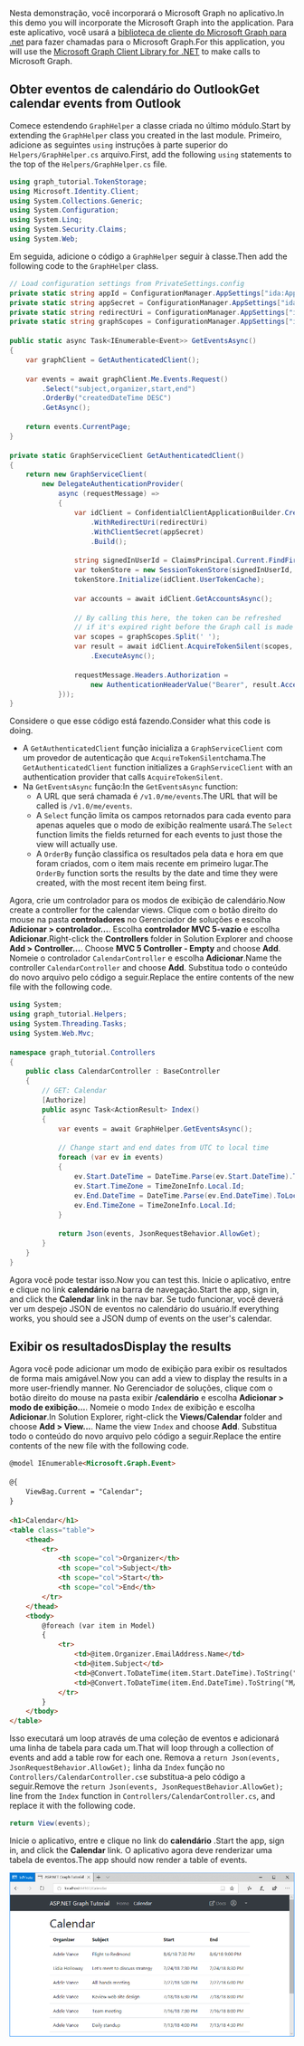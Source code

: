 <!-- markdownlint-disable MD002 MD041 -->

<span data-ttu-id="09fec-101">Nesta demonstração, você incorporará o Microsoft Graph no aplicativo.</span><span class="sxs-lookup"><span data-stu-id="09fec-101">In this demo you will incorporate the Microsoft Graph into the application.</span></span> <span data-ttu-id="09fec-102">Para este aplicativo, você usará a [biblioteca de cliente do Microsoft Graph para .net](https://github.com/microsoftgraph/msgraph-sdk-dotnet) para fazer chamadas para o Microsoft Graph.</span><span class="sxs-lookup"><span data-stu-id="09fec-102">For this application, you will use the [Microsoft Graph Client Library for .NET](https://github.com/microsoftgraph/msgraph-sdk-dotnet) to make calls to Microsoft Graph.</span></span>

## <a name="get-calendar-events-from-outlook"></a><span data-ttu-id="09fec-103">Obter eventos de calendário do Outlook</span><span class="sxs-lookup"><span data-stu-id="09fec-103">Get calendar events from Outlook</span></span>

<span data-ttu-id="09fec-104">Comece estendendo `GraphHelper` a classe criada no último módulo.</span><span class="sxs-lookup"><span data-stu-id="09fec-104">Start by extending the `GraphHelper` class you created in the last module.</span></span> <span data-ttu-id="09fec-105">Primeiro, adicione as seguintes `using` instruções à parte superior do `Helpers/GraphHelper.cs` arquivo.</span><span class="sxs-lookup"><span data-stu-id="09fec-105">First, add the following `using` statements to the top of the `Helpers/GraphHelper.cs` file.</span></span>

```cs
using graph_tutorial.TokenStorage;
using Microsoft.Identity.Client;
using System.Collections.Generic;
using System.Configuration;
using System.Linq;
using System.Security.Claims;
using System.Web;
```

<span data-ttu-id="09fec-106">Em seguida, adicione o código a `GraphHelper` seguir à classe.</span><span class="sxs-lookup"><span data-stu-id="09fec-106">Then add the following code to the `GraphHelper` class.</span></span>

```cs
// Load configuration settings from PrivateSettings.config
private static string appId = ConfigurationManager.AppSettings["ida:AppId"];
private static string appSecret = ConfigurationManager.AppSettings["ida:AppSecret"];
private static string redirectUri = ConfigurationManager.AppSettings["ida:RedirectUri"];
private static string graphScopes = ConfigurationManager.AppSettings["ida:AppScopes"];

public static async Task<IEnumerable<Event>> GetEventsAsync()
{
    var graphClient = GetAuthenticatedClient();

    var events = await graphClient.Me.Events.Request()
        .Select("subject,organizer,start,end")
        .OrderBy("createdDateTime DESC")
        .GetAsync();

    return events.CurrentPage;
}

private static GraphServiceClient GetAuthenticatedClient()
{
    return new GraphServiceClient(
        new DelegateAuthenticationProvider(
            async (requestMessage) =>
            {
                var idClient = ConfidentialClientApplicationBuilder.Create(appId)
                    .WithRedirectUri(redirectUri)
                    .WithClientSecret(appSecret)
                    .Build();

                string signedInUserId = ClaimsPrincipal.Current.FindFirst(ClaimTypes.NameIdentifier).Value;
                var tokenStore = new SessionTokenStore(signedInUserId, HttpContext.Current);
                tokenStore.Initialize(idClient.UserTokenCache);

                var accounts = await idClient.GetAccountsAsync();

                // By calling this here, the token can be refreshed
                // if it's expired right before the Graph call is made
                var scopes = graphScopes.Split(' ');
                var result = await idClient.AcquireTokenSilent(scopes, accounts.FirstOrDefault())
                    .ExecuteAsync();

                requestMessage.Headers.Authorization =
                    new AuthenticationHeaderValue("Bearer", result.AccessToken);
            }));
}
```

<span data-ttu-id="09fec-107">Considere o que esse código está fazendo.</span><span class="sxs-lookup"><span data-stu-id="09fec-107">Consider what this code is doing.</span></span>

- <span data-ttu-id="09fec-108">A `GetAuthenticatedClient` função inicializa a `GraphServiceClient` com um provedor de autenticação que `AcquireTokenSilent`chama.</span><span class="sxs-lookup"><span data-stu-id="09fec-108">The `GetAuthenticatedClient` function initializes a `GraphServiceClient` with an authentication provider that calls `AcquireTokenSilent`.</span></span>
- <span data-ttu-id="09fec-109">Na `GetEventsAsync` função:</span><span class="sxs-lookup"><span data-stu-id="09fec-109">In the `GetEventsAsync` function:</span></span>
  - <span data-ttu-id="09fec-110">A URL que será chamada é `/v1.0/me/events`.</span><span class="sxs-lookup"><span data-stu-id="09fec-110">The URL that will be called is `/v1.0/me/events`.</span></span>
  - <span data-ttu-id="09fec-111">A `Select` função limita os campos retornados para cada evento para apenas aqueles que o modo de exibição realmente usará.</span><span class="sxs-lookup"><span data-stu-id="09fec-111">The `Select` function limits the fields returned for each events to just those the view will actually use.</span></span>
  - <span data-ttu-id="09fec-112">A `OrderBy` função classifica os resultados pela data e hora em que foram criados, com o item mais recente em primeiro lugar.</span><span class="sxs-lookup"><span data-stu-id="09fec-112">The `OrderBy` function sorts the results by the date and time they were created, with the most recent item being first.</span></span>

<span data-ttu-id="09fec-113">Agora, crie um controlador para os modos de exibição de calendário.</span><span class="sxs-lookup"><span data-stu-id="09fec-113">Now create a controller for the calendar views.</span></span> <span data-ttu-id="09fec-114">Clique com o botão direito do mouse na pasta **controladores** no Gerenciador de soluções e escolha **Adicionar > controlador...**. Escolha **controlador MVC 5-vazio** e escolha **Adicionar**.</span><span class="sxs-lookup"><span data-stu-id="09fec-114">Right-click the **Controllers** folder in Solution Explorer and choose **Add > Controller...**. Choose **MVC 5 Controller - Empty** and choose **Add**.</span></span> <span data-ttu-id="09fec-115">Nomeie o controlador `CalendarController` e escolha **Adicionar**.</span><span class="sxs-lookup"><span data-stu-id="09fec-115">Name the controller `CalendarController` and choose **Add**.</span></span> <span data-ttu-id="09fec-116">Substitua todo o conteúdo do novo arquivo pelo código a seguir.</span><span class="sxs-lookup"><span data-stu-id="09fec-116">Replace the entire contents of the new file with the following code.</span></span>

```cs
using System;
using graph_tutorial.Helpers;
using System.Threading.Tasks;
using System.Web.Mvc;

namespace graph_tutorial.Controllers
{
    public class CalendarController : BaseController
    {
        // GET: Calendar
        [Authorize]
        public async Task<ActionResult> Index()
        {
            var events = await GraphHelper.GetEventsAsync();

            // Change start and end dates from UTC to local time
            foreach (var ev in events)
            {
                ev.Start.DateTime = DateTime.Parse(ev.Start.DateTime).ToLocalTime().ToString();
                ev.Start.TimeZone = TimeZoneInfo.Local.Id;
                ev.End.DateTime = DateTime.Parse(ev.End.DateTime).ToLocalTime().ToString();
                ev.End.TimeZone = TimeZoneInfo.Local.Id;
            }

            return Json(events, JsonRequestBehavior.AllowGet);
        }
    }
}
```

<span data-ttu-id="09fec-117">Agora você pode testar isso.</span><span class="sxs-lookup"><span data-stu-id="09fec-117">Now you can test this.</span></span> <span data-ttu-id="09fec-118">Inicie o aplicativo, entre e clique no link **calendário** na barra de navegação.</span><span class="sxs-lookup"><span data-stu-id="09fec-118">Start the app, sign in, and click the **Calendar** link in the nav bar.</span></span> <span data-ttu-id="09fec-119">Se tudo funcionar, você deverá ver um despejo JSON de eventos no calendário do usuário.</span><span class="sxs-lookup"><span data-stu-id="09fec-119">If everything works, you should see a JSON dump of events on the user's calendar.</span></span>

## <a name="display-the-results"></a><span data-ttu-id="09fec-120">Exibir os resultados</span><span class="sxs-lookup"><span data-stu-id="09fec-120">Display the results</span></span>

<span data-ttu-id="09fec-121">Agora você pode adicionar um modo de exibição para exibir os resultados de forma mais amigável.</span><span class="sxs-lookup"><span data-stu-id="09fec-121">Now you can add a view to display the results in a more user-friendly manner.</span></span> <span data-ttu-id="09fec-122">No Gerenciador de soluções, clique com o botão direito do mouse na pasta exibir **/calendário** e escolha **Adicionar > modo de exibição...**. Nomeie o modo `Index` de exibição e escolha **Adicionar**.</span><span class="sxs-lookup"><span data-stu-id="09fec-122">In Solution Explorer, right-click the **Views/Calendar** folder and choose **Add > View...**. Name the view `Index` and choose **Add**.</span></span> <span data-ttu-id="09fec-123">Substitua todo o conteúdo do novo arquivo pelo código a seguir.</span><span class="sxs-lookup"><span data-stu-id="09fec-123">Replace the entire contents of the new file with the following code.</span></span>

```html
@model IEnumerable<Microsoft.Graph.Event>

@{
    ViewBag.Current = "Calendar";
}

<h1>Calendar</h1>
<table class="table">
    <thead>
        <tr>
            <th scope="col">Organizer</th>
            <th scope="col">Subject</th>
            <th scope="col">Start</th>
            <th scope="col">End</th>
        </tr>
    </thead>
    <tbody>
        @foreach (var item in Model)
        {
            <tr>
                <td>@item.Organizer.EmailAddress.Name</td>
                <td>@item.Subject</td>
                <td>@Convert.ToDateTime(item.Start.DateTime).ToString("M/d/yy h:mm tt")</td>
                <td>@Convert.ToDateTime(item.End.DateTime).ToString("M/d/yy h:mm tt")</td>
            </tr>
        }
    </tbody>
</table>
```

<span data-ttu-id="09fec-124">Isso executará um loop através de uma coleção de eventos e adicionará uma linha de tabela para cada um.</span><span class="sxs-lookup"><span data-stu-id="09fec-124">That will loop through a collection of events and add a table row for each one.</span></span> <span data-ttu-id="09fec-125">Remova a `return Json(events, JsonRequestBehavior.AllowGet);` linha da `Index` função no `Controllers/CalendarController.cs`e substitua-a pelo código a seguir.</span><span class="sxs-lookup"><span data-stu-id="09fec-125">Remove the `return Json(events, JsonRequestBehavior.AllowGet);` line from the `Index` function in `Controllers/CalendarController.cs`, and replace it with the following code.</span></span>

```cs
return View(events);
```

<span data-ttu-id="09fec-126">Inicie o aplicativo, entre e clique no link do **calendário** .</span><span class="sxs-lookup"><span data-stu-id="09fec-126">Start the app, sign in, and click the **Calendar** link.</span></span> <span data-ttu-id="09fec-127">O aplicativo agora deve renderizar uma tabela de eventos.</span><span class="sxs-lookup"><span data-stu-id="09fec-127">The app should now render a table of events.</span></span>

![Uma captura de tela da tabela de eventos](./images/add-msgraph-01.png)